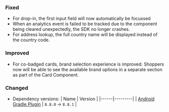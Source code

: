 ### Fixed
- For drop-in, the first input field will now automatically be focussed
- When an analytics event is failed to be tracked due to the component being cleared unexpectedly, the SDK no longer crashes.
- For address lookup, the full country name will be displayed instead of the country code.

### Improved
- For co-badged cards, brand selection experience is improved. Shoppers now will be able to see the available brand options in a separate section as part of the Card Component.

### Changed
- Dependency versions:
  | Name | Version |
  |------|---------|
  | [Android Gradle Plugin](https://developer.android.com/build/releases/gradle-plugin) | `8.8.0` -> `8.8.1` |

